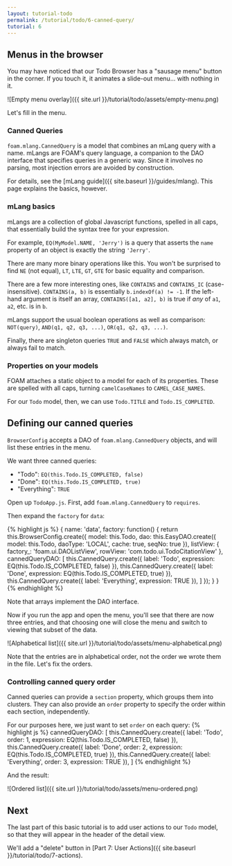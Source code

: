 ```yaml
---
layout: tutorial-todo
permalink: /tutorial/todo/6-canned-query/
tutorial: 6
---
```


## Menus in the browser

You may have noticed that our Todo Browser has a "sausage menu" button in the
corner. If you touch it, it animates a slide-out menu... with nothing in it.

![Empty menu overlay]({{ site.url }}/tutorial/todo/assets/empty-menu.png)

Let's fill in the menu.

### Canned Queries

`foam.mlang.CannedQuery` is a model that combines an mLang query with a name.
mLangs are FOAM's query language, a companion to the DAO interface that
specifies queries in a generic way. Since it involves no parsing, most injection
errors are avoided by construction.

For details, see the [mLang guide]({{ site.baseurl }}/guides/mlang). This page
explains the basics, however.

### mLang basics

mLangs are a collection of global Javascript functions, spelled in all caps,
that essentially build the syntax tree for your expression.

For example, `EQ(MyModel.NAME, 'Jerry')` is a query that asserts the `name`
property of an object is exactly the string `'Jerry'`.

There are many more binary operations like this. You won't be surprised to find
`NE` (not equal), `LT`, `LTE`, `GT`, `GTE` for basic equality and comparison.

There are a few more interesting ones, like `CONTAINS` and `CONTAINS_IC`
(case-insensitive). `CONTAINS(a, b)` is essentially `b.indexOf(a) != -1`.  If
the left-hand argument is itself an array, `CONTAINS([a1, a2], b)` is true if
*any* of `a1`, `a2`, etc. is in `b`.

mLangs support the usual boolean operations as well as comparison: `NOT(query)`,
`AND(q1, q2, q3, ...)`, `OR(q1, q2, q3, ...)`.

Finally, there are singleton queries `TRUE` and `FALSE` which always match, or
always fail to match.

### Properties on your models

FOAM attaches a static object to a model for each of its properties. These
are spelled with all caps, turning `camelCaseNames` to `CAMEL_CASE_NAMES`.

For our `Todo` model, then, we can use `Todo.TITLE` and `Todo.IS_COMPLETED`.

## Defining our canned queries

`BrowserConfig` accepts a DAO of `foam.mlang.CannedQuery` objects, and will list
these entries in the menu.

We want three canned queries:

- "Todo": `EQ(this.Todo.IS_COMPLETED, false)`
- "Done": `EQ(this.Todo.IS_COMPLETED, true)`
- "Everything": `TRUE`

Open up `TodoApp.js`. First, add `foam.mlang.CannedQuery` to `requires`.

Then expand the `factory` for `data`:

{% highlight js %}
{
  name: 'data',
  factory: function() {
    return this.BrowserConfig.create({
      model: this.Todo,
      dao: this.EasyDAO.create({
        model: this.Todo,
        daoType: 'LOCAL',
        cache: true,
        seqNo: true
      }),
      listView: {
        factory_: 'foam.ui.DAOListView',
        rowView: 'com.todo.ui.TodoCitationView'
      },
      cannedQueryDAO: [
        this.CannedQuery.create({
          label: 'Todo',
          expression: EQ(this.Todo.IS_COMPLETED, false)
        }),
        this.CannedQuery.create({
          label: 'Done',
          expression: EQ(this.Todo.IS_COMPLETED, true)
        }),
        this.CannedQuery.create({
          label: 'Everything',
          expression: TRUE
        }),
      ]
    });
  }
}
{% endhighlight %}

Note that arrays implement the DAO interface.

Now if you run the app and open the menu, you'll see that there are now three
entries, and that choosing one will close the menu and switch to viewing that
subset of the data.

![Alphabetical list]({{ site.url }}/tutorial/todo/assets/menu-alphabetical.png)

Note that the entries are in alphabetical order, not the order we wrote them in
the file. Let's fix the orders.


### Controlling canned query order

Canned queries can provide a `section` property, which groups them into
clusters. They can also provide an `order` property to specify the order within
each section, independently.

For our purposes here, we just want to set `order` on each query:
{% highlight js %}
cannedQueryDAO: [
  this.CannedQuery.create({
    label: 'Todo',
    order: 1,
    expression: EQ(this.Todo.IS_COMPLETED, false)
  }),
  this.CannedQuery.create({
    label: 'Done',
    order: 2,
    expression: EQ(this.Todo.IS_COMPLETED, true)
  }),
  this.CannedQuery.create({
    label: 'Everything',
    order: 3,
    expression: TRUE
  }),
]
{% endhighlight %}

And the result:

![Ordered list]({{ site.url }}/tutorial/todo/assets/menu-ordered.png)

## Next

The last part of this basic tutorial is to add user actions to our `Todo` model,
so that they will appear in the header of the detail view.

We'll add a "delete" button in
[Part 7: User Actions]({{ site.baseurl }}/tutorial/todo/7-actions).

